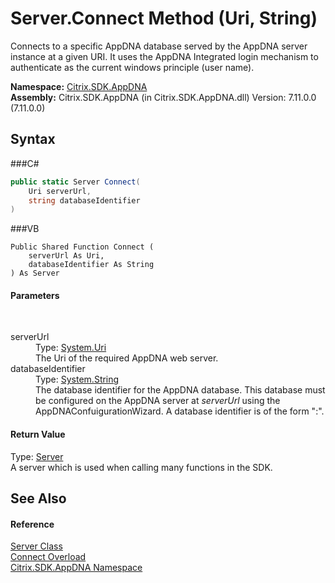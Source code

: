 # Server.Connect Method (Uri, String)
 

Connects to a specific AppDNA database served by the AppDNA server instance at a given URI. It uses the AppDNA Integrated login mechanism to authenticate as the current windows principle (user name).

**Namespace:**&nbsp;<a href="N_Citrix_SDK_AppDNA">Citrix.SDK.AppDNA</a><br />**Assembly:**&nbsp;Citrix.SDK.AppDNA (in Citrix.SDK.AppDNA.dll) Version: 7.11.0.0 (7.11.0.0)

## Syntax

###C#
```csharp
public static Server Connect(
	Uri serverUrl,
	string databaseIdentifier
)
```

###VB
```vbnet
Public Shared Function Connect ( 
	serverUrl As Uri,
	databaseIdentifier As String
) As Server
```


#### Parameters
&nbsp;<dl><dt>serverUrl</dt><dd>Type: <a href="http://msdn2.microsoft.com/en-us/library/txt7706a" target="_blank">System.Uri</a><br />The Uri of the required AppDNA web server.</dd><dt>databaseIdentifier</dt><dd>Type: <a href="http://msdn2.microsoft.com/en-us/library/s1wwdcbf" target="_blank">System.String</a><br />The database identifier for the AppDNA database. This database must be configured on the AppDNA server at *serverUrl* using the AppDNAConfuigurationWizard. A database identifier is of the form "<sql server instance>:<database name>".</dd></dl>

#### Return Value
Type: <a href="T_Citrix_SDK_AppDNA_Server">Server</a><br />A server which is used when calling many functions in the SDK.

## See Also


#### Reference
<a href="T_Citrix_SDK_AppDNA_Server">Server Class</a><br /><a href="Overload_Citrix_SDK_AppDNA_Server_Connect">Connect Overload</a><br /><a href="N_Citrix_SDK_AppDNA">Citrix.SDK.AppDNA Namespace</a><br />
